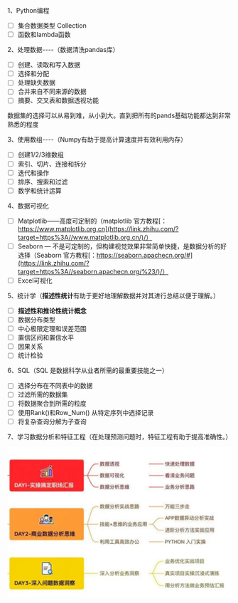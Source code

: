 1、Python编程

- [ ] 集合数据类型 Collection
- [ ] 函数和lambda函数

2、处理数据----（数据清洗pandas库）

- [ ] 创建、读取和写入数据
- [ ] 选择和分配
- [ ] 处理缺失数据
- [ ] 合并来自不同来源的数据
- [ ] 摘要、交叉表和数据透视功能

数据集的选择可以从易到难，从小到大。直到把所有的pands基础功能都达到非常熟悉的程度

3、使用数组----（Numpy有助于提高计算速度并有效利用内存）

- [ ] 创建1/2/3维数组
- [ ] 索引、切片、连接和拆分
- [ ] 迭代和操作
- [ ] 排序、搜索和过滤
- [ ] 数学和统计运算

4、数据可视化

- [ ] Matplotlib——高度可定制的（matplotlib 官方教程[：https://www.matplotlib.org.cn](https://link.zhihu.com/?target=https%3A//www.matplotlib.org.cn/)/）
- [ ] Seaborn — 不是可定制的，但构建视觉效果非常简单快捷，是数据分析的好选择（Seaborn 官方教程[：https://seaborn.apachecn.org/#](https://link.zhihu.com/?target=https%3A//seaborn.apachecn.org/%23/)/）
- [ ] Excel可视化

5、统计学（**描述性统计**有助于更好地理解数据并对其进行总结以便于理解。）

- [ ] **描述性和推论性统计概念**
- [ ] 数据分布类型
- [ ] 中心极限定理和误差范围
- [ ] 置信区间和置信水平
- [ ] 因果关系
- [ ] 统计检验

6、SQL（SQL 是数据科学从业者所需的最重要技能之一）

- [ ] 选择分布在不同表中的数据
- [ ] 过滤所需的数据集
- [ ] 将数据聚合到所需的粒度
- [ ] 使用Rank()和Row_Num() 从特定序列中选择记录
- [ ] 将复杂查询分解为子查询

7、学习数据分析和特征工程（在处理预测问题时，特征工程有助于提高准确性。）



![image-20230221101218105](.images/image-20230221101218105.png)











